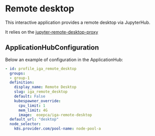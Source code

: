 # Remote desktop

This interactive application provides a remote desktop via JupyterHub.

It relies on the [jupyter-remote-desktop-proxy](https://github.com/jupyterhub/jupyter-remote-desktop-proxy)

## ApplicationHubConfiguration

Below an example of configuration in the ApplicationHub:

```yaml
- id: profile_iga_remote_desktop
  groups: 
  - group-1
  definition:
    display_name: Remote Desktop
    slug: iga_remote_desktop
    default: False
    kubespawner_override:
      cpu_limit: 1
      mem_limit: 4G
      image:  eoepca/iga-remote-desktop
  default_url: "desktop"
  node_selector: 
    k8s.provider.com/pool-name: node-pool-a
```